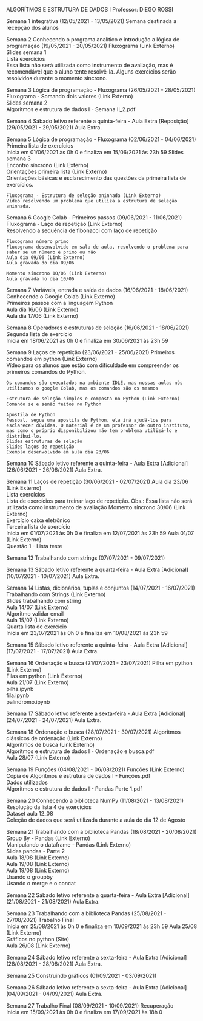 ALGORÍTMOS E ESTRUTURA DE DADOS I
Professor: DIEGO ROSSI

Semana 1 integrativa (12/05/2021 - 13/05/2021)
    Semana destinada a recepção dos alunos

Semana 2 Conhecendo o programa analítico e introdução a lógica de programação (19/05/2021 - 20/05/2021)
   Fluxograma (Link Externo)   
    Slides semana 1   
    Lista exercícios   
    Essa lista não será utilizada como instrumento de avaliação, mas é recomendável que o aluno tente resolvê-la. Alguns exercícios serão resolvidos durante o momento síncrono.

Semana 3 Lógica de programação - Fluxograma (26/05/2021 - 28/05/2021)
    Fluxograma - Somando dois valores (Link Externo)   
    Slides semana 2   
    Algoritmos e estrutura de dados I - Semana II_2.pdf  

Semana 4 Sábado letivo referente a quinta-feira - Aula Extra [Reposição] (29/05/2021 - 29/05/2021)
    Aula Extra.

Semana 5 Lógica de programação - Fluxograma (02/06/2021 - 04/06/2021)
    Primeira lista de exercícios   
    Inicia em 01/06/2021 às 0h 0 e finaliza em 15/06/2021 às 23h 59
    Slides semana 3   
    Encontro síncrono (Link Externo)   
    Orientações primeira lista (Link Externo)   
    Orientações básicas e esclarecimento das questões da primeira lista de exercícios.

    Fluxograma - Estrutura de seleção aninhada (Link Externo)   
    Vídeo resolvendo um problema que utiliza a estrutura de seleção aninhada.

Semana 6 Google Colab - Primeiros passos (09/06/2021 - 11/06/2021)
    Fluxograma - Laço de repetição (Link Externo)   
    Resolvendo a sequência de fibonacci com laço de repetição

    Fluxograma número primo   
    Fluxograma desenvolvido em sala de aula, resolvendo o problema para saber se um número é primo ou não
    Aula dia 09/06 (Link Externo)   
    Aula gravada do dia 09/06

    Momento síncrono 10/06 (Link Externo)   
    Aula gravada no dia 10/06

Semana 7 Variáveis, entrada e saída de dados (16/06/2021 - 18/06/2021)
    Conhecendo o Google Colab (Link Externo)   
    Primeiros passos com a linguagem Python   
    Aula dia 16/06 (Link Externo)   
    Aula dia 17/06 (Link Externo) 

Semana 8 Operadores e estruturas de seleção (16/06/2021 - 18/06/2021)
    Segunda lista de exercício   
    Inicia em 18/06/2021 às 0h 0 e finaliza em 30/06/2021 às 23h 59

Semana 9 Laços de repetição (23/06/2021 - 25/06/2021)
    Primeiros comandos em python (Link Externo)   
    Vídeo para os alunos que estão com dificuldade em compreender os primeiros comandos do Python.

    Os comandos são executados na ambiente IDLE, nas nossas aulas nós utilizamos o google Colab, mas os comandos são os mesmos

    Estrutura de seleção simples e composta no Python (Link Externo)   
    Comando se e senão feitos no Python

    Apostila de Python   
    Pessoal, segue uma apostila de Python, ela irá ajudá-los para esclarecer dúvidas. O material é de um professor de outro instituto, mas como o próprio disponibilizou não tem problema utilizá-lo e distribuí-lo.
    Slides estruturas de seleção   
    Slides laços de repetição   
    Exemplo desenvolvido em aula dia 23/06 

Semana 10 Sábado letivo referente a quinta-feira - Aula Extra [Adicional] (26/06/2021 - 26/06/2021)
    Aula Extra.

Semana 11 Laços de repetição (30/06/2021 - 02/07/2021)
    Aula dia 23/06 (Link Externo)   
    Lista exercícios   
    Lista de exercícios para treinar laço de repetição. Obs.: Essa lista não será utilizada como instrumento de avaliação
    Momento síncrono 30/06 (Link Externo)   
    Exercício caixa eletrônico   
    Terceira lista de exercício   
    Inicia em 01/07/2021 às 0h 0 e finaliza em 12/07/2021 às 23h 59
    Aula 01/07 (Link Externo)   
    Questão 1 - Lista teste

Semana 12 Trabalhando com strings (07/07/2021 - 09/07/2021)

Semana 13 Sábado letivo referente a quarta-feira - Aula Extra [Adicional] (10/07/2021 - 10/07/2021)
    Aula Extra.

Semana 14 Listas, dicionários, tuplas e conjuntos (14/07/2021 - 16/07/2021)
    Trabalhando com Strings (Link Externo)   
    Slides trabalhando com string   
    Aula 14/07 (Link Externo)   
    Algoritmo validar email   
    Aula 15/07 (Link Externo)   
    Quarta lista de exercício   
    Inicia em 23/07/2021 às 0h 0 e finaliza em 10/08/2021 às 23h 59

Semana 15 Sábado letivo referente a quinta-feira - Aula Extra [Adicional] (17/07/2021 - 17/07/2021)
    Aula Extra.

Semana 16 Ordenação e busca (21/07/2021 - 23/07/2021)
    Pilha em python (Link Externo)   
    Filas em python (Link Externo)   
    Aula 21/07 (Link Externo)   
    pilha.ipynb   
    fila.ipynb   
    palindromo.ipynb 

Semana 17 Sábado letivo referente a sexta-feira - Aula Extra [Adicional] (24/07/2021 - 24/07/2021)
    Aula Extra.


Semana 18 Ordenação e busca (28/07/2021 - 30/07/2021)
    Algoritmos clássicos de ordenação (Link Externo)   
    Algoritmos de busca (Link Externo)   
    Algoritmos e estrutura de dados I - Ordenação e busca.pdf   
    Aula 28/07 (Link Externo) 

Semana 19 Funções (04/08/2021 - 06/08/2021)
    Funções (Link Externo)   
    Cópia de Algoritmos e estrutura de dados I - Funções.pdf   
    Dados utilizados   
    Algoritmos e estrutura de dados I - Pandas Parte 1.pdf   

Semana 20 Conhecendo a biblioteca NumPy (11/08/2021 - 13/08/2021)
    Resolução da lista 4 de exercícios   
    Dataset aula 12_08   
    Coleção de dados que será utilizada durante a aula do dia 12 de Agosto

Semana 21 Trabalhando com a biblioteca Pandas (18/08/2021 - 20/08/2021)
    Group By - Pandas (Link Externo)   
    Manipulando o dataframe - Pandas (Link Externo)   
    Slides pandas - Parte 2   
    Aula 18/08 (Link Externo)   
    Aula 19/08 (Link Externo)   
    Aula 19/08 (Link Externo)   
    Usando o groupby   
    Usando o merge e o concat

Semana 22 Sábado letivo referente a quarta-feira - Aula Extra [Adicional] (21/08/2021 - 21/08/2021)
    Aula Extra.

Semana 23 Trabalhando com a biblioteca Pandas (25/08/2021 - 27/08/2021)
    Trabalho Final   
    Inicia em 25/08/2021 às 0h 0 e finaliza em 10/09/2021 às 23h 59
    Aula 25/08 (Link Externo)   
    Gráficos no python (Site)   
    Aula 26/08 (Link Externo) 

Semana 24 Sábado letivo referente a sexta-feira - Aula Extra [Adicional] (28/08/2021 - 28/08/2021)
    Aula Extra.

Semana 25 Construindo gráficos (01/09/2021 - 03/09/2021)

Semana 26 Sábado letivo referente a sexta-feira - Aula Extra [Adicional] (04/09/2021 - 04/09/2021)
    Aula Extra.

Semana 27 Trabalho Final (08/09/2021 - 10/09/2021)
    Recuperação   
    Inicia em 15/09/2021 às 0h 0 e finaliza em 17/09/2021 às 18h 0







